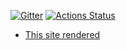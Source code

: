 [![Gitter](https://badges.gitter.im/odenipinedo/community.svg)](https://gitter.im/odenipinedo/community?utm_source=badge&utm_medium=badge&utm_campaign=pr-badge)
[![Actions Status](https://github.com/odenipinedo/odenipinedo.github.io/workflows/Jekyll%20site%20CI/badge.svg)](https://github.com/odenipinedo/odenipinedo.github.io/actions)
- [This site rendered](https://pinedo.org)
